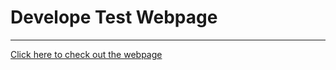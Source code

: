 <h1>Develope Test Webpage</h1>
<hr>
<a href="https://syedwahibabbas.github.io/Developer-Test-Figma/">Click here to check out the webpage</a>
